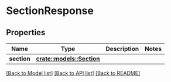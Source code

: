 # SectionResponse

## Properties

Name | Type | Description | Notes
------------ | ------------- | ------------- | -------------
**section** | [**crate::models::Section**](section.md) |  | 

[[Back to Model list]](../README.md#documentation-for-models) [[Back to API list]](../README.md#documentation-for-api-endpoints) [[Back to README]](../README.md)


